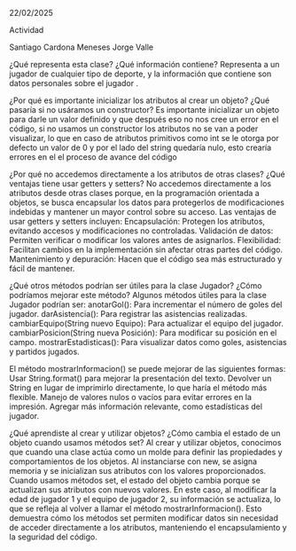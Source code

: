 22/02/2025

Actividad

Santiago Cardona Meneses
Jorge Valle 

¿Qué representa esta clase? ¿Qué información contiene? 
Representa a un jugador de cualquier tipo de deporte, y la información que contiene son datos personales sobre el jugador .

¿Por qué es importante inicializar los atributos al crear un objeto? ¿Qué pasaría si no usáramos un constructor?
Es importante inicializar un objeto para darle un valor definido y que después eso no nos cree un error en el código, si no usamos un constructor los atributos no se van a poder visualizar, lo que en caso de atributos primitivos como int se le otorga por defecto un valor de 0 y por el lado del string quedaría nulo, esto crearía errores en el el proceso de avance del código

 ¿Por qué no accedemos directamente a los atributos de otras clases? ¿Qué ventajas tiene usar getters y setters?
No accedemos directamente a los atributos desde otras clases porque, en la programación orientada a objetos, se busca encapsular los datos para protegerlos de modificaciones indebidas y mantener un mayor control sobre su acceso. Las ventajas de usar getters y setters incluyen: Encapsulación: Protegen los atributos, evitando accesos y modificaciones no controladas. Validación de datos: Permiten verificar o modificar los valores antes de asignarlos. Flexibilidad: Facilitan cambios en la implementación sin afectar otras partes del código. Mantenimiento y depuración: Hacen que el código sea más estructurado y fácil de mantener.

 ¿Qué otros métodos podrían ser útiles para la clase Jugador? ¿Cómo podríamos mejorar este método?
Algunos métodos útiles para la clase Jugador podrían ser: anotarGol(): Para incrementar el número de goles del jugador. darAsistencia(): Para registrar las asistencias realizadas. cambiarEquipo(String nuevo Equipo): Para actualizar el equipo del jugador. cambiarPosicion(String nueva Posición): Para modificar su posición en el campo. mostrarEstadisticas(): Para visualizar datos como goles, asistencias y partidos jugados.

El método mostrarInformacion() se puede mejorar de las siguientes formas: Usar String.format() para mejorar la presentación del texto. Devolver un String en lugar de imprimirlo directamente, lo que haría el método más flexible. Manejo de valores nulos o vacíos para evitar errores en la impresión. Agregar más información relevante, como estadísticas del jugador.

 ¿Qué aprendiste al crear y utilizar objetos? ¿Cómo cambia el estado de un objeto cuando usamos métodos set?
Al crear y utilizar objetos, conocimos que cuando una clase actúa como un molde para definir las propiedades y comportamientos de los objetos. Al instanciarse con new, se asigna memoria y se inicializan sus atributos con los valores proporcionados. Cuando usamos métodos set, el estado del objeto cambia porque se actualizan sus atributos con nuevos valores. En este caso, al modificar la edad de jugador 1 y el equipo de jugador 2, su información se actualiza, lo que se refleja al volver a llamar el método mostrarInformacion(). Esto demuestra cómo los métodos set permiten modificar datos sin necesidad de acceder directamente a los atributos, manteniendo el encapsulamiento y la seguridad del código.